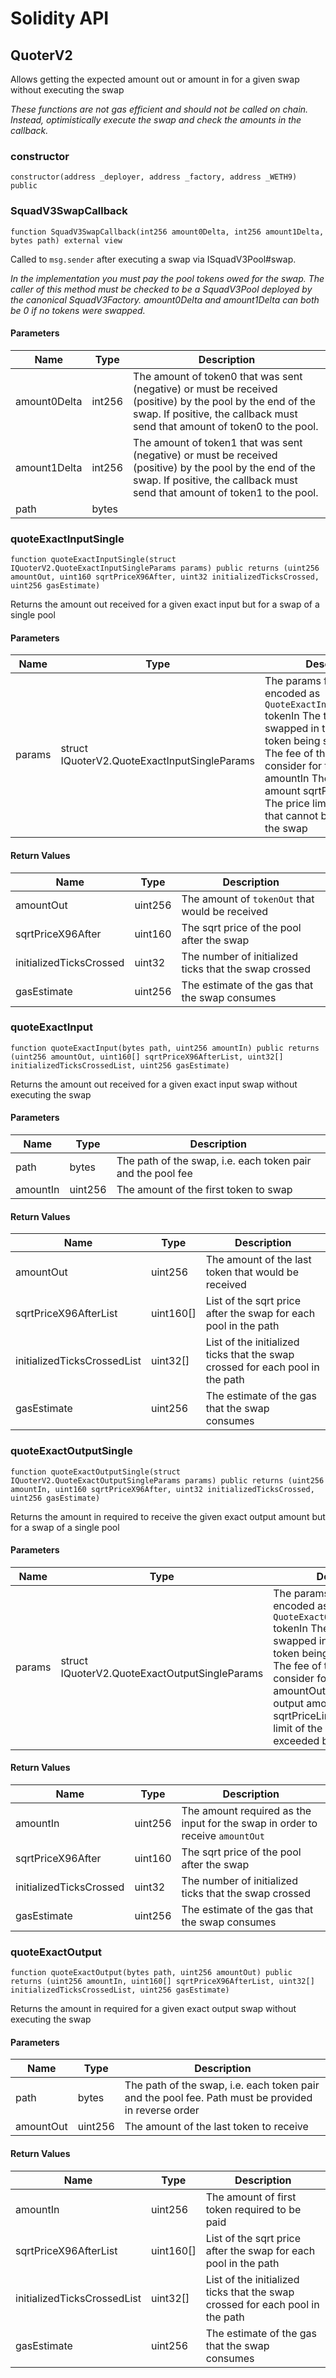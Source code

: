# Solidity API

## QuoterV2

Allows getting the expected amount out or amount in for a given swap without executing the swap

_These functions are not gas efficient and should _not_ be called on chain. Instead, optimistically execute
the swap and check the amounts in the callback._

### constructor

```solidity
constructor(address _deployer, address _factory, address _WETH9) public
```

### SquadV3SwapCallback

```solidity
function SquadV3SwapCallback(int256 amount0Delta, int256 amount1Delta, bytes path) external view
```

Called to `msg.sender` after executing a swap via ISquadV3Pool#swap.

_In the implementation you must pay the pool tokens owed for the swap.
The caller of this method must be checked to be a SquadV3Pool deployed by the canonical SquadV3Factory.
amount0Delta and amount1Delta can both be 0 if no tokens were swapped._

#### Parameters

| Name | Type | Description |
| ---- | ---- | ----------- |
| amount0Delta | int256 | The amount of token0 that was sent (negative) or must be received (positive) by the pool by the end of the swap. If positive, the callback must send that amount of token0 to the pool. |
| amount1Delta | int256 | The amount of token1 that was sent (negative) or must be received (positive) by the pool by the end of the swap. If positive, the callback must send that amount of token1 to the pool. |
| path | bytes |  |

### quoteExactInputSingle

```solidity
function quoteExactInputSingle(struct IQuoterV2.QuoteExactInputSingleParams params) public returns (uint256 amountOut, uint160 sqrtPriceX96After, uint32 initializedTicksCrossed, uint256 gasEstimate)
```

Returns the amount out received for a given exact input but for a swap of a single pool

#### Parameters

| Name | Type | Description |
| ---- | ---- | ----------- |
| params | struct IQuoterV2.QuoteExactInputSingleParams | The params for the quote, encoded as `QuoteExactInputSingleParams` tokenIn The token being swapped in tokenOut The token being swapped out fee The fee of the token pool to consider for the pair amountIn The desired input amount sqrtPriceLimitX96 The price limit of the pool that cannot be exceeded by the swap |

#### Return Values

| Name | Type | Description |
| ---- | ---- | ----------- |
| amountOut | uint256 | The amount of `tokenOut` that would be received |
| sqrtPriceX96After | uint160 | The sqrt price of the pool after the swap |
| initializedTicksCrossed | uint32 | The number of initialized ticks that the swap crossed |
| gasEstimate | uint256 | The estimate of the gas that the swap consumes |

### quoteExactInput

```solidity
function quoteExactInput(bytes path, uint256 amountIn) public returns (uint256 amountOut, uint160[] sqrtPriceX96AfterList, uint32[] initializedTicksCrossedList, uint256 gasEstimate)
```

Returns the amount out received for a given exact input swap without executing the swap

#### Parameters

| Name | Type | Description |
| ---- | ---- | ----------- |
| path | bytes | The path of the swap, i.e. each token pair and the pool fee |
| amountIn | uint256 | The amount of the first token to swap |

#### Return Values

| Name | Type | Description |
| ---- | ---- | ----------- |
| amountOut | uint256 | The amount of the last token that would be received |
| sqrtPriceX96AfterList | uint160[] | List of the sqrt price after the swap for each pool in the path |
| initializedTicksCrossedList | uint32[] | List of the initialized ticks that the swap crossed for each pool in the path |
| gasEstimate | uint256 | The estimate of the gas that the swap consumes |

### quoteExactOutputSingle

```solidity
function quoteExactOutputSingle(struct IQuoterV2.QuoteExactOutputSingleParams params) public returns (uint256 amountIn, uint160 sqrtPriceX96After, uint32 initializedTicksCrossed, uint256 gasEstimate)
```

Returns the amount in required to receive the given exact output amount but for a swap of a single pool

#### Parameters

| Name | Type | Description |
| ---- | ---- | ----------- |
| params | struct IQuoterV2.QuoteExactOutputSingleParams | The params for the quote, encoded as `QuoteExactOutputSingleParams` tokenIn The token being swapped in tokenOut The token being swapped out fee The fee of the token pool to consider for the pair amountOut The desired output amount sqrtPriceLimitX96 The price limit of the pool that cannot be exceeded by the swap |

#### Return Values

| Name | Type | Description |
| ---- | ---- | ----------- |
| amountIn | uint256 | The amount required as the input for the swap in order to receive `amountOut` |
| sqrtPriceX96After | uint160 | The sqrt price of the pool after the swap |
| initializedTicksCrossed | uint32 | The number of initialized ticks that the swap crossed |
| gasEstimate | uint256 | The estimate of the gas that the swap consumes |

### quoteExactOutput

```solidity
function quoteExactOutput(bytes path, uint256 amountOut) public returns (uint256 amountIn, uint160[] sqrtPriceX96AfterList, uint32[] initializedTicksCrossedList, uint256 gasEstimate)
```

Returns the amount in required for a given exact output swap without executing the swap

#### Parameters

| Name | Type | Description |
| ---- | ---- | ----------- |
| path | bytes | The path of the swap, i.e. each token pair and the pool fee. Path must be provided in reverse order |
| amountOut | uint256 | The amount of the last token to receive |

#### Return Values

| Name | Type | Description |
| ---- | ---- | ----------- |
| amountIn | uint256 | The amount of first token required to be paid |
| sqrtPriceX96AfterList | uint160[] | List of the sqrt price after the swap for each pool in the path |
| initializedTicksCrossedList | uint32[] | List of the initialized ticks that the swap crossed for each pool in the path |
| gasEstimate | uint256 | The estimate of the gas that the swap consumes |

